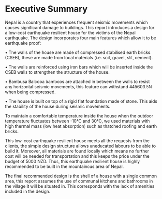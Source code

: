 # Executive Summary

Nepal is a country that experiences frequent seismic movements which causes significant damage to
buildings. This report introduces a design for a low-cost earthquake resilient house for the victims of the
Nepal earthquake. The design incorporates four main features which allow it to be earthquake proof:

• The walls of the house are made of compressed stabilised earth bricks (CSEB), these are made
from local materials (i.e. soil, gravel, slit, cement).

• The walls are reinforced using iron bars which will be inserted inside the CSEB walls to strengthen
the structure of the house.

• Bambusa Balcooa bamboos are attached in between the walls to resist any horizontal seismic
movements, this feature can withstand 445603.5N when being compressed.

• The house is built on top of a rigid flat foundation made of stone. This aids the stability of the
house during seismic movements.

To maintain a comfortable temperature inside the house when the outdoor temperature fluctuates
between -10℃ and 30℃, we used materials with high thermal mass (low heat absorption) such as
thatched roofing and earth bricks.

This low-cost earthquake resilient house meets all the requests from the clients, the simple design
structure allows uneducated labours to be able to build it. Moreover, all materials are found locally which
means no further cost will be needed for transportation and this keeps the price under the budget of
5000 NZD. Thus, this earthquake resilient house is highly recommended to be built in the mountainous
area of Nepal.

The final recommended design is the shell of a house with a single common area, this report assumes the
use of communal kitchens and bathrooms in the village it will be situated in. This corresponds with the
lack of amenities included in the design.
